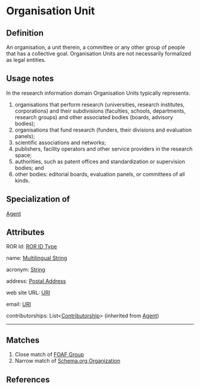 # Organisation Unit

## Definition
An organisation, a unit therein, a committee or any other group of people that has a collective goal. Organisation Units are not necessarily formalized as legal entities.

## Usage notes
In the research information domain Organisation Units typically represents:
1. organisations that perform research (universities, research institutes, corporations) and their subdivisions (faculties, schools, departments, research groups) and other associated bodies (boards, advisory bodies);
2. organisations that fund research (funders, their divisions and evaluation panels);
3. scientific associations and networks;
4. publishers, facility operators and other service providers in the research space;
5. authorities, such as patent offices and standardization or supervision bodies; and
6. other bodies: editorial boards, evaluation panels, or committees of all kinds.

## Specialization of
[Agent](../entities/Agent.md)

## Attributes
ROR Id: [ROR ID Type](../datatypes/ROR_ID_Type.md)

name: [Multilingual String](../datatypes/MultilingualString.md)

acronym: [String](../datatypes/String.md)

address: [Postal Address](../datatypes/PostalAddress.md)

web site URL: [URI](../datatypes/URI.md)

email: [URI](../datatypes/URI.md)

contributorships: List<[Contributorship](../entities/Contributorship.md)> (inherited from [Agent](../entities/Agent.md))

---

## Matches
1. Close match of [FOAF Group](http://xmlns.com/foaf/spec/#term_Group)
2. Narrow match of [Schema.org Organization](https://schema.org/Organization)

## References

